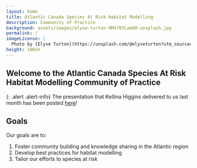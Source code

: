 ```yaml
---
layout: home
title: Atlantic Canada Species At Risk Habitat Modelling
description: Community of Practice
background: assets/images/elyse-turton-9M478YLamG0-unsplash.jpg
permalink: /
imageLicense: |
  Photo by [Elyse Turton](https://unsplash.com/@elyseturton?utm_source=unsplash&utm_medium=referral&utm_content=creditCopyText) on [Unsplash](https://unsplash.com/s/photos/nova-scotia?utm_source=unsplash&utm_medium=referral&utm_content=creditCopyText)  
height: 100vh
---
```


## Welcome to the Atlantic Canada Species At Risk Habitat Modelling Community of Practice

{: .alert .alert-info}
The presentation that Kellina Higgins delivered to us last month has been posted [here](../assets/presentations/Presentation_StatisticalMethods_PeltHyd_KLHiggins_20230224_upload.pdf)!


## Goals

Our goals are to:
1. Foster community building and knowledge sharing in the Atlantic region
2. Develop best practices for habitat modelling
3. Tailor our efforts to species at risk

